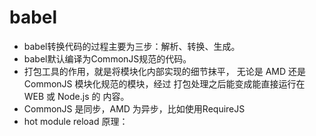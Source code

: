 # babel
* babel转换代码的过程主要为三步：解析、转换、生成。
* babel默认编译为CommonJS规范的代码。
* 打包工具的作用，就是将模块化内部实现的细节抹平， 无论是 AMD 还是 CommonJS 模块化规范的模块，经过 打包处理之后能变成能直接运行在 WEB 或 Node.js 的 内容。
* CommonJS 是同步，AMD 为异步，比如使用RequireJS
* hot module reload 原理：